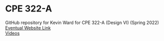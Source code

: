 # CPE 322-A
GitHub repository for Kevin Ward for CPE 322-A (Design VI) (Spring 2022)  
[Eventual Website Link](https://sites.google.com/stevens.edu/kevin-ward-sit/home?authuser=2)  
[Videos](https://www.youtube.com/channel/UC7PvEplie1KBvs2mmjOjuHg)  
